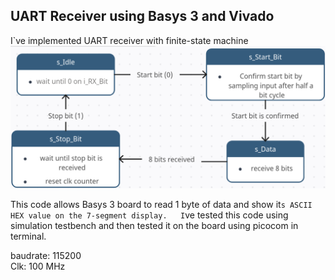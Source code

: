 ## UART Receiver using Basys 3 and Vivado  

I`ve implemented UART receiver with finite-state machine  
![alt text](https://github.com/kissinger1337/VHDL/blob/main/UART%20Receiver/diagram/FSM.png)  

This code allows Basys 3 board to read 1 byte of data and show it`s ASCII HEX value on the 7-segment display.  
I`ve tested this code using simulation testbench and then tested it on the board using picocom in terminal.  

baudrate: 115200  
Clk: 100 MHz
